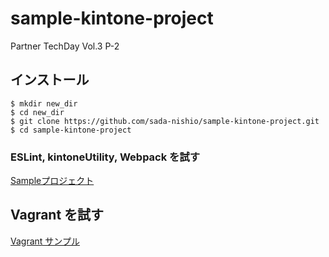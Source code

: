# sample-kintone-project
Partner TechDay Vol.3 P-2


## インストール
```shell
$ mkdir new_dir
$ cd new_dir
$ git clone https://github.com/sada-nishio/sample-kintone-project.git
$ cd sample-kintone-project
```

### ESLint, kintoneUtility, Webpack を試す
[Sampleプロジェクト](https://github.com/sada-nishio/sample-kintone-project/tree/master/projects/sample)

## Vagrant を試す
[Vagrant サンプル](https://github.com/sada-nishio/sample-kintone-project/tree/master/vagrant)
